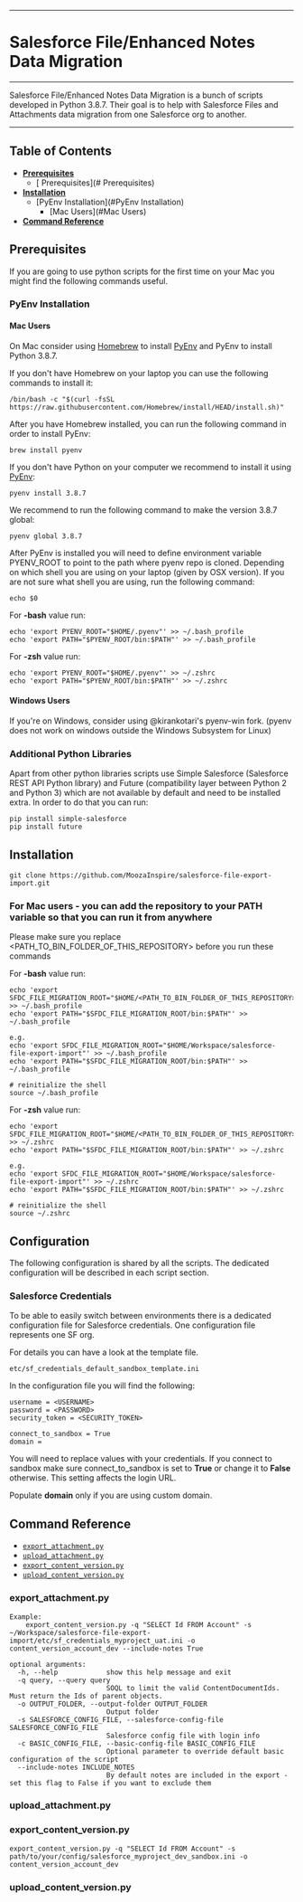 *********************************************
# Salesforce File/Enhanced Notes Data Migration
*********************************************

Salesforce File/Enhanced Notes Data Migration is a bunch of scripts developed in Python 3.8.7. Their goal is to help with Salesforce Files and Attachments data migration from one Salesforce org to another.

----


## Table of Contents

* **[Prerequisites](#Prerequisites)**
  * [ Prerequisites](# Prerequisites)
* **[Installation](#installation)**
  * [PyEnv Installation](#PyEnv Installation)
    * [Mac Users](#Mac Users)
* **[Command Reference](#command-reference)**


## Prerequisites
If you are going to use python scripts for the first time on your Mac you might find the following commands useful.

### PyEnv Installation
#### Mac Users
On Mac consider using [Homebrew](https://github.com/rbenv/rbenv) to install [PyEnv](https://github.com/pyenv/pyenv) and PyEnv to install Python 3.8.7.

If you don't have Homebrew on your laptop you can use the following commands to install it:

    /bin/bash -c "$(curl -fsSL https://raw.githubusercontent.com/Homebrew/install/HEAD/install.sh)"

After you have Homebrew installed, you can run the following command in order to install PyEnv:

    brew install pyenv

If you don't have Python on your computer we recommend to install it using [PyEnv](https://github.com/pyenv/pyenv):
    
    pyenv install 3.8.7
    
We recommend to run the following command to make the version 3.8.7 global:

    pyenv global 3.8.7
    
After PyEnv is installed you will need to define environment variable PYENV_ROOT to point to the path where pyenv repo is cloned. Depending on which shell you are using on your laptop (given by OSX version). If you are not sure what shell you are using, run the following command:

    echo $0

For **-bash** value run:
    
    echo 'export PYENV_ROOT="$HOME/.pyenv"' >> ~/.bash_profile
    echo 'export PATH="$PYENV_ROOT/bin:$PATH"' >> ~/.bash_profile

For **-zsh** value run:

    echo 'export PYENV_ROOT="$HOME/.pyenv"' >> ~/.zshrc
    echo 'export PATH="$PYENV_ROOT/bin:$PATH"' >> ~/.zshrc
    
#### Windows Users
If you're on Windows, consider using @kirankotari's pyenv-win fork. (pyenv does not work on windows outside the Windows Subsystem for Linux)

### Additional Python Libraries
Apart from other python libraries scripts use Simple Salesforce (Salesforce REST API Python library) and Future (compatibility layer between Python 2 and Python 3) which are not available by default and need to be installed extra. In order to do that you can run:

    pip install simple-salesforce
    pip install future
    
## Installation

    git clone https://github.com/MoozaInspire/salesforce-file-export-import.git
    
### For Mac users - you can add the repository to your PATH variable so that you can run it from anywhere
Please make sure you replace <PATH_TO_BIN_FOLDER_OF_THIS_REPOSITORY> before you run these commands

For **-bash** value run:
    
    echo 'export SFDC_FILE_MIGRATION_ROOT="$HOME/<PATH_TO_BIN_FOLDER_OF_THIS_REPOSITORY>"' >> ~/.bash_profile
    echo 'export PATH="$SFDC_FILE_MIGRATION_ROOT/bin:$PATH"' >> ~/.bash_profile
    
    e.g.
    echo 'export SFDC_FILE_MIGRATION_ROOT="$HOME/Workspace/salesforce-file-export-import"' >> ~/.bash_profile
    echo 'export PATH="$SFDC_FILE_MIGRATION_ROOT/bin:$PATH"' >> ~/.bash_profile
    
    # reinitialize the shell
    source ~/.bash_profile

For **-zsh** value run:
    
    echo 'export SFDC_FILE_MIGRATION_ROOT="$HOME/<PATH_TO_BIN_FOLDER_OF_THIS_REPOSITORY>"' >> ~/.zshrc
    echo 'export PATH="$SFDC_FILE_MIGRATION_ROOT/bin:$PATH"' >> ~/.zshrc

    e.g.
    echo 'export SFDC_FILE_MIGRATION_ROOT="$HOME/Workspace/salesforce-file-export-import"' >> ~/.zshrc
    echo 'export PATH="$SFDC_FILE_MIGRATION_ROOT/bin:$PATH"' >> ~/.zshrc
    
    # reinitialize the shell
    source ~/.zshrc

## Configuration
The following configuration is shared by all the scripts. The dedicated configuration will be described in each script section.

### Salesforce Credentials
To be able to easily switch between environments there is a dedicated configuration file for Salesforce credentials. One configuration file represents one SF org.

For details you can have a look at the template file.

    etc/sf_credentials_default_sandbox_template.ini
    
In the configuration file you will find the following:

    username = <USERNAME>
    password = <PASSWORD>
    security_token = <SECURITY_TOKEN>

    connect_to_sandbox = True
    domain =
    
You will need to replace values with your credentials. If you connect to sandbox make sure connect_to_sandbox is set to **True** or change it to **False** otherwise. This setting affects the login URL.

Populate **domain** only if you are using custom domain.

## Command Reference
* [`export_attachment.py`](#export_attachment.py)
* [`upload_attachment.py`](#upload_attachment.py)
* [`export_content_version.py`](#export_content_version.py)
* [`upload_content_version.py`](#upload_content_version.py)

### export_attachment.py

```
Example:
	export_content_version.py -q "SELECT Id FROM Account" -s ~/Workspace/salesforce-file-export-import/etc/sf_credentials_myproject_uat.ini -o content_version_account_dev --include-notes True
	
optional arguments:
  -h, --help            show this help message and exit
  -q query, --query query
                        SOQL to limit the valid ContentDocumentIds. Must return the Ids of parent objects.
  -o OUTPUT_FOLDER, --output-folder OUTPUT_FOLDER
                        Output folder
  -s SALESFORCE_CONFIG_FILE, --salesforce-config-file SALESFORCE_CONFIG_FILE
                        Salesforce config file with login info
  -c BASIC_CONFIG_FILE, --basic-config-file BASIC_CONFIG_FILE
                        Optional parameter to override default basic configuration of the script
  --include-notes INCLUDE_NOTES
                        By default notes are included in the export - set this flag to False if you want to exclude them
```
 
### upload_attachment.py
### export_content_version.py

    export_content_version.py -q "SELECT Id FROM Account" -s path/to/your/config/salesforce_myproject_dev_sandbox.ini -o content_version_account_dev

### upload_content_version.py
